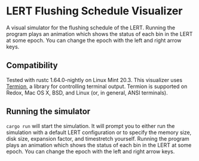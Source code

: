 # LERT Flushing Schedule Visualizer
A visual simulator for the flushing schedule of the LERT. Running the program plays an animation which shows the status of each bin in the LERT at some epoch. You can change the epoch with the left and right arrow keys.

## Compatibility
Tested with rustc 1.64.0-nightly on Linux Mint 20.3. 
This visualizer uses [Termion](https://github.com/redox-os/termion), a library for controlling terminal output. Termion is supported on Redox, Mac OS X, BSD, and Linux (or, in general, ANSI terminals). 

## Running the simulator
```cargo run``` will start the simulation. It will prompt you to either run the simulation with a default LERT configuration or to specify the memory size, disk size, expansion factor, and timestretch yourself.  Running the program plays an animation which shows the status of each bin in the LERT at some epoch. You can change the epoch with the left and right arrow keys.
